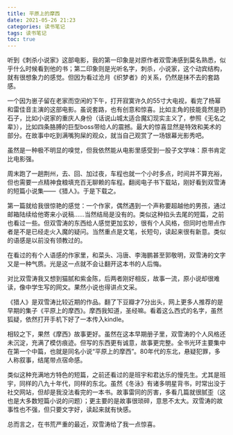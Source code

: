 ```yaml
---
title: 平原上的摩西
date: 2021-05-26 21:23
categories: 读书笔记
tags: 读书笔记
toc: true
---
```


听到《刺杀小说家》这部电影，我的第一印象是对原作者双雪涛感到莫名熟悉，似乎什么时候看到他的书；第二印象则是光听名字，刺杀，小说家，这个动宾结构，就有很想象力的感觉。但因为看过沧月《织梦者》的关系，仍然是抹不去的套路感。

一个因为崽子留在老家而空闲的下午，打开寂寞许久的55寸大电视，看完了杨幂和雷佳音主演的这部电影。虽说套路，也有创意和惊喜。比如主角的技能竟然是扔石子，比如小说家的重庆人身份（话说山城太适合魔幻现实主义了，参照《无名之辈》），比如四条胳膊的巨型boss带给人的震撼。最大的惊喜显然是特效和美术的部分。在故事中吃到满嘴狗屎的观众，就当自己观赏了一场银幕光影秀吧。

虽然是一种极不明显的嗅觉，但我依然能从电影里感受到一股子文学味：原书肯定比电影强。

周末跑了一趟荆州，去、回、加过夜，车程也就一个小时多点，时间并不算充裕，但也需要一点精神食粮填充百无聊赖的车程。翻阅电子书下载站，刚好看到双雪涛的短篇小说集——《猎人》。于是下载之。

第一篇就给我很惊艳的感觉：一个作家，偶然遇到一个声称要超越他的男孩，通过邮箱陆续给他寄来小说稿……当然结局是没有的。类似这种掐头去尾的短篇，之前也看过一些。但双雪涛的东西给人感觉更加玄妙，很有个人风格，但同时也带点作者是不是已经走火入魔的疑问。当然重点是文笔，长短句，读起来很有新意。类似的语感是以前没有领教过的。

在看过的有个人语感的作家里，和菜头、冯唐、李海鹏甚至郭敬明，双雪涛的文字又是一种气质。光是这一点就不会让翻开这本书的人后悔。

对比双雪涛我又想到猫腻和紫金陈，后两者刚好相反，故事一流，原小说却很难读，像中学生写的网文。果然小说也得讲点文采。

《猎人》是双雪涛比较近期的作品。翻了下豆瓣才7分出头，网上更多人推荐的是早期的集子《平原上的摩西》。摩西我知道，圣经嘛。看着这么西式的名字，虽然狐疑，依然打开手机下好了一本传入kindle。

相较之下，果然《摩西》故事更好。虽然在这本早期册子里，双雪涛的个人风格还未沉淀，充满了模仿痕迹。但写的东西更有诚意，故事更完整。全书光环主要集中在第一个中篇，也就是同名小说“平原上的摩西”。80年代的东北，悬疑犯罪，多人称叙事，结尾带点宿命感。

类似这种充满地方特色的短篇，之前还看过的是班宇和君达乐的慢先生。尤其是班宇，同样的八九十年代，同样的东北。虽然《冬泳》有诸多明星背书，时常出没于社交网站，但却是我没法看完的一本书。故事雷同的厉害，多看几篇就很腻歪（这也是大多数短篇小说的问题）；更主要的是故事很琐碎，意思不太大。双雪涛的故事性也不强，但只要文字好，读起来就有快感。

总而言之，在书荒严重的最近，双雪涛给了我一点惊喜。